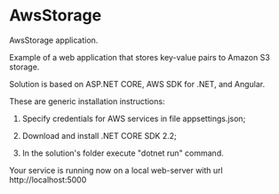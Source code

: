 # AwsStorage

AwsStorage application.

Example of a web application that stores key-value pairs to Amazon S3 storage.

Solution is based on ASP.NET CORE, AWS SDK for .NET, and Angular.


These are generic installation instructions:

1. Specify credentials for AWS services in file appsettings.json;

2. Download and install .NET CORE SDK 2.2;

3. In the solution's folder execute "dotnet run" command.


Your service is running now on a local web-server with url http://localhost:5000
